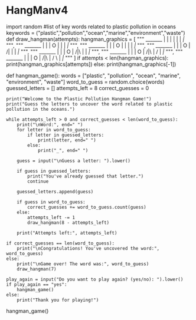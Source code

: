 # HangManv4
import random
#list of key words related to plastic pollution in oceans 
keywords = ("plastic","pollution","ocean","marine","environment","waste")
def draw_hangman(attempts):
    hangman_graphics = [
        """
          _______
         |       |
         |
         |
         |
         |
        _|_
        """,
        """
          _______
         |       |
         |       O
         |
         |
         |
        _|_
        """,
        """
          _______
         |       |
         |       O
         |       |
         |
         |
        _|_
        """,
        """
          _______
         |       |
         |       O
         |      /|
         |
         |
        _|_
        """,
        """
          _______
         |       |
         |       O
         |      /|\\
         |
         |
        _|_
        """,
        """
          _______
         |       |
         |       O
         |      /|\\
         |      /
         |
        _|_
        """,
        """
          _______
         |       |
         |       O
         |      /|\\
         |      / \\
         |
        _|_
        """
    ]
    if attempts < len(hangman_graphics):
        print(hangman_graphics[attempts])
    else:
        print(hangman_graphics[-1])

def hangman_game():
    words = ["plastic", "pollution", "ocean", "marine", "environment", "waste"]
    word_to_guess = random.choice(words)
    guessed_letters = []
    attempts_left = 8
    correct_guesses = 0

    print("Welcome to the Plastic Pollution Hangman Game!")
    print("Guess the letters to uncover the word related to plastic pollution in the oceans.")

    while attempts_left > 0 and correct_guesses < len(word_to_guess):
        print("\nWord:", end=" ")
        for letter in word_to_guess:
            if letter in guessed_letters:
                print(letter, end=" ")
            else:
                print("_", end=" ")

        guess = input("\nGuess a letter: ").lower()

        if guess in guessed_letters:
            print("You've already guessed that letter.")
            continue

        guessed_letters.append(guess)

        if guess in word_to_guess:
            correct_guesses += word_to_guess.count(guess)
        else:
            attempts_left -= 1
            draw_hangman(8 - attempts_left)

        print("Attempts left:", attempts_left)

    if correct_guesses == len(word_to_guess):
        print("\nCongratulations! You've uncovered the word:", word_to_guess)
    else:
        print("\nGame over! The word was:", word_to_guess)
        draw_hangman(7)

    play_again = input("Do you want to play again? (yes/no): ").lower()
    if play_again == "yes":
        hangman_game()
    else:
        print("Thank you for playing!")

hangman_game()
